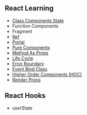 ## React Learning
- [Class Components State](src/components/State/Readme.md)
- Function Components
- Fragment
- [Ref](src/components/RefEl/Readme.md)
- [Portal](src/components/ReactPortal/Readme.md)
- [Pure Components](src/components/PureComp/Readme.md)
- [Method As Props](src/components/PassMethodAsProps/Readme.md)
- [Life Cycle](src/components/LifeCycle/Readme.md)
- [Error Boundary](src/components/ErrorBoundary/Readme.md)
- [Event Bind Class](src/components/EventBinding/Readme.md)
- [Higher Order Components (HOC)](src/components/HighOrderComp/Readme.md)
- [Render Props](src/components/RenderProps/Readme.md) 

## React Hooks
- userState